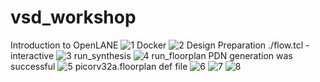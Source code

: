 # vsd_workshop
Introduction to OpenLANE
![1](https://github.com/jenila19/vsd_workshop/assets/135401281/e8d98223-3baa-4e0d-b5ec-84a3230ddca3)
Docker
![2](https://github.com/jenila19/vsd_workshop/assets/135401281/52b5e7c8-fc62-40db-a2de-81d4c4f64142)
Design Preparation
./flow.tcl -interactive
![3](https://github.com/jenila19/vsd_workshop/assets/135401281/e9690df9-b40a-4a0e-9e22-f846e2a8132c)
run_synthesis
![4](https://github.com/jenila19/vsd_workshop/assets/135401281/7f4a01d8-a636-4e07-8417-5e75d85fbb50)
run_floorplan
PDN generation was successful
![5](https://github.com/jenila19/vsd_workshop/assets/135401281/c8ea9ca2-2cab-4962-9e84-bead72cb2f56)
picorv32a.floorplan def file
![6](https://github.com/jenila19/vsd_workshop/assets/135401281/0e65e4c4-b1e4-4622-852b-f6fadc178312)
![7](https://github.com/jenila19/vsd_workshop/assets/135401281/ce21c8e8-51f9-4f5a-973c-7c2518874552)
![8](https://github.com/jenila19/vsd_workshop/assets/135401281/d77d1fd5-d63e-452b-8607-c289c36aa37d)
